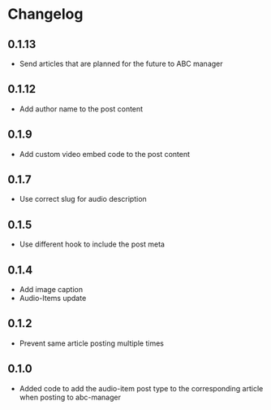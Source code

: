 # Changelog

## 0.1.13
* Send articles that are planned for the future to ABC manager

## 0.1.12
* Add author name to the post content

## 0.1.9
* Add custom video embed code to the post content

## 0.1.7
* Use correct slug for audio description

## 0.1.5
* Use different hook to include the post meta

## 0.1.4
* Add image caption
* Audio-Items update

## 0.1.2
* Prevent same article posting multiple times

## 0.1.0
* Added code to add the audio-item post type to the corresponding article when posting to abc-manager
